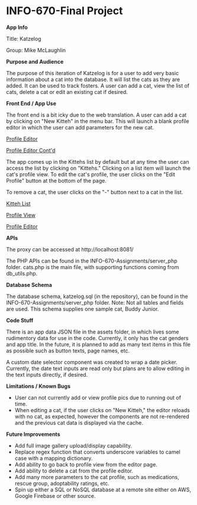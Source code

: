 # INFO-670-Final Project

**App Info**

Title: Katzelog

Group: Mike McLaughlin

**Purpose and Audience**

The purpose of this iteration of Katzelog is for a user to add very basic information about a cat into the database. It will list the cats as they are added. It can be used to track fosters. A user can add a cat, view the list of cats, delete a cat or edit an existing cat if desired.

**Front End / App Use**

The front end is a bit icky due to the web translation. A user can add a cat by clicking on "New Kitteh" in the menu bar. This will launch a blank profile editor in which the user can add parameters for the new cat.

[Profile Editor](./data/New_Kitteh_1.png)

[Profile Editor Cont'd](./data/New_Kitteh_2.png)

The app comes up in the Kittehs list by default but at any time the user can access the list by clicking on "Kittehs." Clicking on a list item will launch the cat's profile view. To edit the cat's profile, the user clicks on the "Edit Profile" button at the bottom of the page.

To remove a cat, the user clicks on the "-" button next to a cat in the list.

[Kitteh List](./data/Kitteh_List.png)

[Profile View](./data/Profile_Edit.png)

[Profile Editor](./data/Profile_Edit.png)

**APIs**

The proxy can be accessed at http://localhost:8081/

The PHP APIs can be found in the INFO-670-Assignments/server_php folder. cats.php is the main file, with supporting functions coming from db_utils.php.

**Database Schema**

The database schema, katzelog.sql (in the repository), can be found in the INFO-670-Assignments/server_php folder. Note: Not all tables and fields are used. This schema supplies one sample cat, Buddy Junior.

**Code Stuff**

There is an app data JSON file in the assets folder, in which lives some rudimentory data for use in the code. Currently, it only has the cat genders and app title. In the future, it is planned to add as many text items in this file as possible such as button texts, page names, etc.

A custom date selector component was created to wrap a date picker. Currently, the date text inputs are read only but plans are to allow editing in the text inputs directly, if desired.

**Limitations / Known Bugs**

* User can not currently add or view profile pics due to running out of time.
* When editing a cat, if the user clicks on "New Kitteh," the editor reloads with no cat, as expected, however the components are not re-rendered and the previous cat data is displayed via the cache.

**Future Improvements**

* Add full image gallery upload/display capability.
* Replace regex function that converts underscore variables to camel case with a mapping dictionary.
* Add ability to go back to profile view from the editor page.
* Add ability to delete a cat from the profile editor.
* Add many more parameters to the cat profile, such as medications, rescue group, adoptability ratings, etc.
* Spin up either a SQL or NoSQL database at a remote site either on AWS, Google Firebase or other source.
